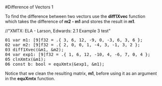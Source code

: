 #Difference of Vectors 1

To find the difference between two vectors use the <b>diff1Xvec</b> function
which takes the difference of <b>m2 - m1</b> and stores the result in <b>m1</b>.

//"XMTX: ELA - Larson, Edwards: 2.1 Example 3 test"
<pre>
01 var m1: [9]f32 = .{ 3, 6, 12, -9, 0, -3, 6, 3, 6 };
02 var m2: [9]f32 = .{ 2, 0, 0, 1, -4, 3, -1, 3, 2 };
03 diff1Xvec(&m1, &m2);
04 var exp1: [9]f32 = .{ 1, 6, 12, -10, 4, -6, 7, 0, 4 };
05 clnXmtx(&m1);
06 const b: bool = equXmtx(&exp1, &m1);
</pre>

Notice that we clean the resulting matrix, <b>m1</b>, before using it as an argument in the <b>equXmtx</b> function.